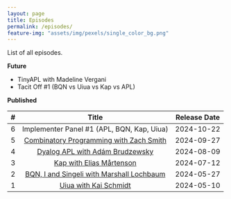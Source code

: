 ```yaml
---
layout: page
title: Episodes
permalink: /episodes/
feature-img: "assets/img/pexels/single_color_bg.png"
---
```


List of all episodes.

**Future**

- TinyAPL with Madeline Vergani
- Tacit Off #1 (BQN vs Uiua vs Kap vs APL)

**Published**

|   #   |                                            Title                                             | Release Date |
| :---: | :------------------------------------------------------------------------------------------: | :----------: |
|   6   |                          Implementer Panel #1 (APL, BQN, Kap, Uiua)                          |  2024-10-22  |
|   5   |  [Combinatory Programming with Zach Smith](https://tacittalk.com/2024/09/27/Episode-5.html)  |  2024-09-27  |
|   4   |      [Dyalog APL with Adám Brudzewsky](https://tacittalk.com/2024/08/09/Episode-4.html)      |  2024-08-09  |
|   3   |         [Kap with Elias Mårtenson](https://tacittalk.com/2024/07/12/Episode-3.html)          |  2024-07-12  |
|   2   | [BQN, I and Singeli with Marshall Lochbaum](https://tacittalk.com/2024/05/27/Episode-2.html) |  2024-05-27  |
|   1   |           [Uiua with Kai Schmidt](https://tacittalk.com/2024/05/10/Episode-1.html)           |  2024-05-10  |
